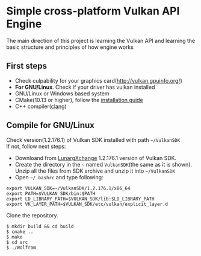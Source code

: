 # Simple cross-platform Vulkan API Engine
The main direction of this project is learning the Vulkan API and learning the basic structure and principles of how engine works
## First steps
- Check culpability for your graphics card(http://vulkan.gpuinfo.org/)
- **For GNU/Linux**. Check if your driver has vulkan installed
- GNU/Linux or Windows based system
- CMake(10.13 or higher), follow the [installation guide](https://cmake.org/install/)
- C++ compiler([clang](https://clang.llvm.org/get_started.html))
## Compile for GNU/Linux
Check version(1.2.176.1) of Vulkan SDK installed with path `~/VulkanSDK`  
If not, follow next steps:  
  - Downloand from [LunargXchange](https://vulkan.lunarg.com/sdk/home) 1.2.176.1 version of Vulkan SDK.  
  - Create the directory in the `~` named `VulkanSDK`(the same as it is shown). Unzip all the files from SDK archive and unzip it into `~/VulkanSDK`  
  - Open `~/.bashrc` and type following:  
  ```
  export VULKAN_SDK=~/VulkanSDK/1.2.176.1/x86_64   
  export PATH=$VULKAN_SDK/bin:$PATH  
  export LD_LIBRARY_PATH=$VULKAN_SDK/lib:$LD_LIBRARY_PATH   
  export VK_LAYER_PATH=$VULKAN_SDK/etc/vulkan/explicit_layer.d
  ```
Clone the repository.
```
$ mkdir build && cd build
$ cmake ..
$ make
$ cd src
$ ./Wolfram
```

